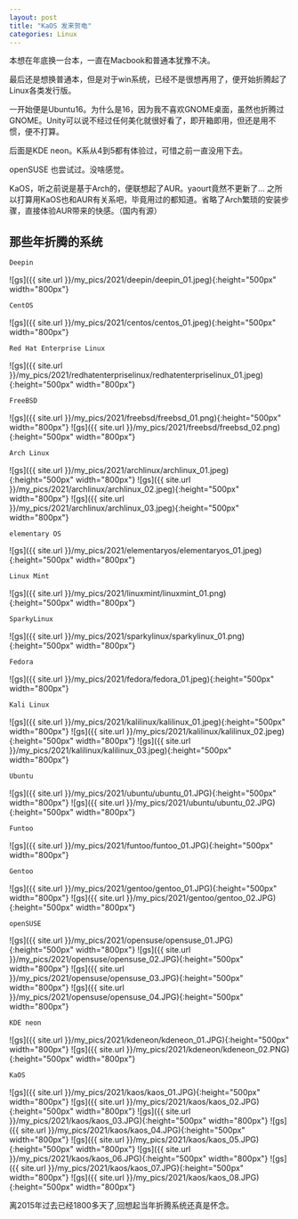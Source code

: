 ```yaml
---
layout: post
title: "KaOS 发来贺电"
categories: Linux
---
```


本想在年底换一台本，一直在Macbook和普通本犹豫不决。

最后还是想换普通本，但是对于win系统，已经不是很想再用了，便开始折腾起了Linux各类发行版。

一开始便是Ubuntu16。为什么是16，因为我不喜欢GNOME桌面，虽然也折腾过GNOME。Unity可以说不经过任何美化就很好看了，即开箱即用，但还是用不惯，便不打算。

后面是KDE neon。K系从4到5都有体验过，可惜之前一直没用下去。

openSUSE 也尝试过。没啥感觉。

KaOS，听之前说是基于Arch的，便联想起了AUR。yaourt竟然不更新了...
之所以打算用KaOS也和AUR有关系吧，毕竟用过的都知道。省略了Arch繁琐的安装步骤，直接体验AUR带来的快感。（国内有源）

## 那些年折腾的系统

```sh
Deepin
```
![gs]({{ site.url }}/my_pics/2021/deepin/deepin_01.jpeg){:height="500px" width="800px"}

```sh
CentOS
```
![gs]({{ site.url }}/my_pics/2021/centos/centos_01.jpeg){:height="500px" width="800px"}

```sh
Red Hat Enterprise Linux
```
![gs]({{ site.url }}/my_pics/2021/redhatenterpriselinux/redhatenterpriselinux_01.jpeg){:height="500px" width="800px"}

```sh
FreeBSD
```
![gs]({{ site.url }}/my_pics/2021/freebsd/freebsd_01.png){:height="500px" width="800px"}
![gs]({{ site.url }}/my_pics/2021/freebsd/freebsd_02.png){:height="500px" width="800px"}

```sh
Arch Linux
```
![gs]({{ site.url }}/my_pics/2021/archlinux/archlinux_01.jpeg){:height="500px" width="800px"}
![gs]({{ site.url }}/my_pics/2021/archlinux/archlinux_02.jpeg){:height="500px" width="800px"}
![gs]({{ site.url }}/my_pics/2021/archlinux/archlinux_03.jpeg){:height="500px" width="800px"}

```sh
elementary OS
```
![gs]({{ site.url }}/my_pics/2021/elementaryos/elementaryos_01.jpeg){:height="500px" width="800px"}

```sh
Linux Mint
```
![gs]({{ site.url }}/my_pics/2021/linuxmint/linuxmint_01.png){:height="500px" width="800px"}

```sh
SparkyLinux
```
![gs]({{ site.url }}/my_pics/2021/sparkylinux/sparkylinux_01.png){:height="500px" width="800px"}

```sh
Fedora
```
![gs]({{ site.url }}/my_pics/2021/fedora/fedora_01.jpeg){:height="500px" width="800px"}

```sh
Kali Linux
```
![gs]({{ site.url }}/my_pics/2021/kalilinux/kalilinux_01.jpeg){:height="500px" width="800px"}
![gs]({{ site.url }}/my_pics/2021/kalilinux/kalilinux_02.jpeg){:height="500px" width="800px"}
![gs]({{ site.url }}/my_pics/2021/kalilinux/kalilinux_03.jpeg){:height="500px" width="800px"}

```sh
Ubuntu
```
![gs]({{ site.url }}/my_pics/2021/ubuntu/ubuntu_01.JPG){:height="500px" width="800px"}
![gs]({{ site.url }}/my_pics/2021/ubuntu/ubuntu_02.JPG){:height="500px" width="800px"}

```sh
Funtoo
```
![gs]({{ site.url }}/my_pics/2021/funtoo/funtoo_01.JPG){:height="500px" width="800px"}

```sh
Gentoo
```
![gs]({{ site.url }}/my_pics/2021/gentoo/gentoo_01.JPG){:height="500px" width="800px"}
![gs]({{ site.url }}/my_pics/2021/gentoo/gentoo_02.JPG){:height="500px" width="800px"}

```sh
openSUSE
```
![gs]({{ site.url }}/my_pics/2021/opensuse/opensuse_01.JPG){:height="500px" width="800px"}
![gs]({{ site.url }}/my_pics/2021/opensuse/opensuse_02.JPG){:height="500px" width="800px"}
![gs]({{ site.url }}/my_pics/2021/opensuse/opensuse_03.JPG){:height="500px" width="800px"}
![gs]({{ site.url }}/my_pics/2021/opensuse/opensuse_04.JPG){:height="500px" width="800px"}

```sh
KDE neon
```
![gs]({{ site.url }}/my_pics/2021/kdeneon/kdeneon_01.JPG){:height="500px" width="800px"}
![gs]({{ site.url }}/my_pics/2021/kdeneon/kdeneon_02.PNG){:height="500px" width="800px"}

```sh
KaOS
```
![gs]({{ site.url }}/my_pics/2021/kaos/kaos_01.JPG){:height="500px" width="800px"}
![gs]({{ site.url }}/my_pics/2021/kaos/kaos_02.JPG){:height="500px" width="800px"}
![gs]({{ site.url }}/my_pics/2021/kaos/kaos_03.JPG){:height="500px" width="800px"}
![gs]({{ site.url }}/my_pics/2021/kaos/kaos_04.JPG){:height="500px" width="800px"}
![gs]({{ site.url }}/my_pics/2021/kaos/kaos_05.JPG){:height="500px" width="800px"}
![gs]({{ site.url }}/my_pics/2021/kaos/kaos_06.JPG){:height="500px" width="800px"}
![gs]({{ site.url }}/my_pics/2021/kaos/kaos_07.JPG){:height="500px" width="800px"}
![gs]({{ site.url }}/my_pics/2021/kaos/kaos_08.JPG){:height="500px" width="800px"}



离2015年过去已经1800多天了,回想起当年折腾系统还真是怀念。


